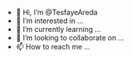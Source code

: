 - 👋 Hi, I’m @TesfayeAreda
- 👀 I’m interested in ...
- 🌱 I’m currently learning ...
- 💞️ I’m looking to collaborate on ...
- 📫 How to reach me ...

<!---
TesfayeAreda/TesfayeAreda is a ✨ special ✨ repository because its `README.md` (this file) appears on your GitHub profile.
You can click the Preview link to take a look at your changes.
--->
